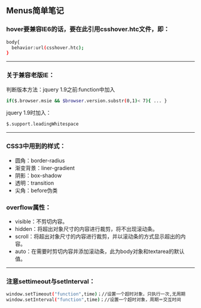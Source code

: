 ## Menus简单笔记
### hover要兼容IE6的话，要在此引用csshover.htc文件，即：
```bash
body{
  behavior:url(csshover.htc);
}
```
********
### 关于兼容老版IE：
判断版本方法：jquery 1.9之前:function中加入  
```bash  
if($.browser.msie && $browser.version.substr(0,1)< 7){ ... }
```
jquery 1.9时加入：
```bash
$.support.leadingWhitespace
```
************
### CSS3中用到的样式：  
- 圆角：border-radius
- 渐变背景：liner-gradient
- 阴影：box-shadow
- 透明：transition
- 尖角：before伪类

### overflow属性：
* visible：不剪切内容。
* hidden：将超出对象尺寸的内容进行裁剪，将不出现滚动条。
* scroll：将超出对象尺寸的内容进行裁剪，并以滚动条的方式显示超出的内容。
* auto：在需要时剪切内容并添加滚动条，此为body对象和textarea的默认值。  
------------
###  注意settimeout与setInterval：
```bash
window.setTimeout("function",time)；//设置一个超时对象，只执行一次,无周期 
window.setInterval("function",time)；//设置一个超时对象，周期＝交互时间
```


